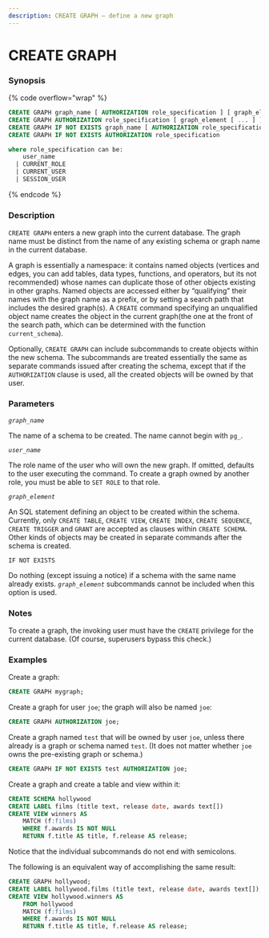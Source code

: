```yaml
---
description: CREATE GRAPH — define a new graph
---
```


# CREATE GRAPH

### Synopsis

{% code overflow="wrap" %}
```sql
CREATE GRAPH graph_name [ AUTHORIZATION role_specification ] [ graph_element [ ... ] ]
CREATE GRAPH AUTHORIZATION role_specification [ graph_element [ ... ] ]
CREATE GRAPH IF NOT EXISTS graph_name [ AUTHORIZATION role_specification ]
CREATE GRAPH IF NOT EXISTS AUTHORIZATION role_specification

where role_specification can be:
    user_name
  | CURRENT_ROLE
  | CURRENT_USER
  | SESSION_USER
```
{% endcode %}

### Description

`CREATE GRAPH` enters a new graph into the current database. The graph name must be distinct from the name of any existing schema or graph name in the current database.

A graph is essentially a namespace: it contains named objects (vertices and edges, you can add tables, data types, functions, and operators, but its not recommended) whose names can duplicate those of other objects existing in other graphs. Named objects are accessed either by “qualifying” their names with the graph name as a prefix, or by setting a search path that includes the desired graph(s). A `CREATE` command specifying an unqualified object name creates the object in the current graph(the one at the front of the search path, which can be determined with the function `current_schema`).

Optionally, `CREATE GRAPH` can include subcommands to create objects within the new schema. The subcommands are treated essentially the same as separate commands issued after creating the schema, except that if the `AUTHORIZATION` clause is used, all the created objects will be owned by that user.

### Parameters

_`graph_name`_

The name of a schema to be created. The name cannot begin with `pg_`.

_`user_name`_

The role name of the user who will own the new graph. If omitted, defaults to the user executing the command. To create a graph owned by another role, you must be able to `SET ROLE` to that role.

_`graph_element`_

An SQL statement defining an object to be created within the schema. Currently, only `CREATE TABLE`, `CREATE VIEW`, `CREATE INDEX`, `CREATE SEQUENCE`, `CREATE TRIGGER` and `GRANT` are accepted as clauses within `CREATE SCHEMA`. Other kinds of objects may be created in separate commands after the schema is created.

`IF NOT EXISTS`

Do nothing (except issuing a notice) if a schema with the same name already exists. _`graph_element`_ subcommands cannot be included when this option is used.

### Notes

To create a graph, the invoking user must have the `CREATE` privilege for the current database. (Of course, superusers bypass this check.)

### Examples

Create a graph:

```sql
CREATE GRAPH mygraph;
```

Create a graph for user `joe`; the graph will also be named `joe`:

```sql
CREATE GRAPH AUTHORIZATION joe;
```

Create a graph named `test` that will be owned by user `joe`, unless there already is a graph or schema named `test`. (It does not matter whether `joe` owns the pre-existing graph or schema.)

```sql
CREATE GRAPH IF NOT EXISTS test AUTHORIZATION joe;
```

Create a graph and create a table and view within it:

```sql
CREATE SCHEMA hollywood
CREATE LABEL films (title text, release date, awards text[])
CREATE VIEW winners AS 
    MATCH (f:films)
    WHERE f.awards IS NOT NULL
    RETURN f.title AS title, f.release AS release;
```

Notice that the individual subcommands do not end with semicolons.

The following is an equivalent way of accomplishing the same result:

```sql
CREATE GRAPH hollywood;
CREATE LABEL hollywood.films (title text, release date, awards text[]);
CREATE VIEW hollywood.winners AS
    FROM hollywood 
    MATCH (f:films)
    WHERE f.awards IS NOT NULL
    RETURN f.title AS title, f.release AS release;
```
